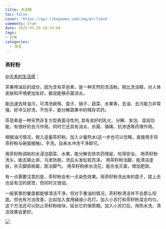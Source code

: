```yaml
---
title: 洗洁精
toc: false
cover: 'https://api.likepoems.com/img/mc/?id=8'
comments: true
date: 2025-03-29 18:34:08
tags:
- 日用
categories:
  - 清洁
---
```


### 茶籽粉

@[大禾的生活感](https://zhuanlan.zhihu.com/p/187021765)：

茶果榨油后的成份，因为含有茶皂素，是一种天然的洗洁粉。相比洗洁精，对人体皮肤和环境更加友好。据说能够杀菌消炎。

能迅速去除油污，可清洗碗筷、盘子、锅子、蔬菜、水果等，去油、去污能力非常强，好冲又好洗，不伤手，能分解蔬果中的残存农药。

茶皂素是一种天然非复方型表面活性剂, 其有良好的乳化、分解、发泡、湿润功能，有很好的去污作用。同时它还具有消炎、杀菌、镇痛、抗渗透等药理作用。

根据油污情况，倒入适量茶籽粉。加入少量热水(这一步也可以忽略，直接用手将茶籽粉与碗面接触)，手洗。自来水冲洗干净即可。

用茶籽粉调和的水浸泡蔬菜、水果，能分解去除农药残留，吃得安全。
用茶籽粉洗头，能去屑止痒、乌发防脱，洗后头发松软亮泽。
用茶籽粉泡脚，能清洁皮肤，杀灭脚部病菌，医治脚气。
用茶籽粉掺水浇花，能杀虫灭菌，增加肥效。

有一点需要注意的是，茶籽粉会有一点染色效果。用茶籽粉洗出来的盘子，搓上去也会有涩的感觉，但同时又很润。

一般家里的餐盘都能够清洁干净，但对于重油的情况，茶籽粉清洁并不会那么彻底。但也有方法改善，比如加入食用碱或小苏打。加入小苏打和茶籽粉混合均匀，这个方法还可以防止茶籽粉结块，延长它的保质期。加入小苏打后，用热水洗，清洁效果会更好。

![](https://pic1.zhimg.com/v2-3a8263eba8b00451b9826e3a43bc7944_1440w.jpg)